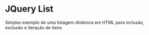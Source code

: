 # JQuery List

Simples exemplo de uma listagem dinâmica em HTML para inclusão, exclusão e iteração de itens.
